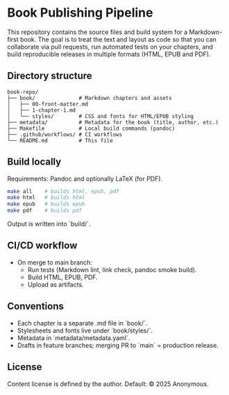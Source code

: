 # Book Publishing Pipeline

This repository contains the source files and build system for a Markdown-first book. The goal is to treat the text and layout as code so that you can collaborate via pull requests, run automated tests on your chapters, and build reproducible releases in multiple formats (HTML, EPUB and PDF).

## Directory structure

```
book-repo/
├── book/              # Markdown chapters and assets
│   ├── 00-front-matter.md
│   ├── 1-chapter-1.md
│   └── styles/        # CSS and fonts for HTML/EPUB styling
├── metadata/          # Metadata for the book (title, author, etc.)
├── Makefile           # Local build commands (pandoc)
├── .github/workflows/ # CI workflows
└── README.md          # This file
```

## Build locally

Requirements: Pandoc and optionally LaTeX (for PDF).

```bash
make all    # builds html, epub, pdf
make html   # builds html
make epub   # builds epub
make pdf    # builds pdf
```

Output is written into \`build/\`.

## CI/CD workflow

- On merge to main branch:
  - Run tests (Markdown lint, link check, pandoc smoke build).
  - Build HTML, EPUB, PDF.
  - Upload as artifacts.

## Conventions

- Each chapter is a separate .md file in \`book/\`.
- Stylesheets and fonts live under \`book/styles/\`.
- Metadata in \`metadata/metadata.yaml\`.
- Drafts in feature branches; merging PR to \`main\` = production release.

## License

Content license is defined by the author. Default: © 2025 Anonymous.

